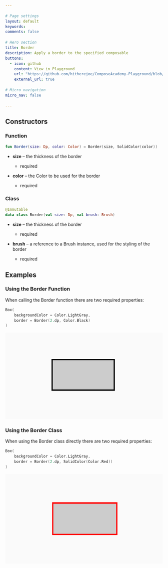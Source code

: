 ```yaml
---

# Page settings
layout: default
keywords:
comments: false

# Hero section
title: Border
description: Apply a border to the specified composable
buttons:
  - icon: github
    content: View in Playground
    url: "https://github.com/hitherejoe/ComposeAcademy-Playground/blob/master/app/src/main/java/co/joebirch/composeplayground/foundation/border.kt"
    external_url: true

# Micro navigation
micro_nav: false

---
```


## Constructors

### Function

```kotlin
fun Border(size: Dp, color: Color) = Border(size, SolidColor(color))
```

* **size** – the thickness of the border
  * required

* **color** – the Color to be used for the border
  * required

### Class

```kotlin
@Immutable
data class Border(val size: Dp, val brush: Brush)
```

* **size** – the thickness of the border
  * required

* **brush** – a reference to a Brush instance, used for the styling of the border
  * required

## Examples

### Using the Border Function

When calling the Border function there are two required properties:
  
```kotlin
Box(
    backgroundColor = Color.LightGray,
    border = Border(2.dp, Color.Black)
)
```

![Border](/academy/foundation/media/border.png)

### Using the Border Class
    
When using the Border class directly there are two required properties:

```kotlin
Box(
    backgroundColor = Color.LightGray,
    border = Border(2.dp, SolidColor(Color.Red))
)
```

![Border using brush](/academy/foundation/media/border_brush.png)
